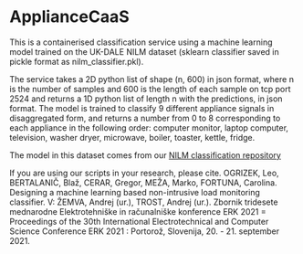 # ApplianceCaaS

This is a containerised classification service using a machine learning model trained on the UK-DALE NILM dataset (sklearn classifier saved in pickle format as nilm_classifier.pkl). 

The service takes a 2D python list of shape (n, 600) in json format, where n is the number of samples and 600 is the length of each sample on tcp port 2524 and returns a 1D python list of length n with the predictions, in json format. The model is trained to classify 9 different appliance signals in disaggregated form, and returns a number from 0 to 8 corresponding to each appliance in the following order: computer monitor, laptop computer, television, washer dryer, microwave, boiler, toaster, kettle, fridge.

The model in this dataset comes from our [NILM classification repository](https://github.com/sensorlab/ApplianceClassification)

If you are using our scripts in your research, please cite.
OGRIZEK, Leo, BERTALANIČ, Blaž, CERAR, Gregor, MEŽA, Marko, FORTUNA, Carolina. Designing a machine learning based non-intrusive load monitoring classifier. V: ŽEMVA, Andrej (ur.), TROST, Andrej (ur.). Zbornik tridesete mednarodne Elektrotehniške in računalniške konference ERK 2021 = Proceedings of the 30th International Electrotechnical and Computer Science Conference ERK 2021 : Portorož, Slovenija, 20. - 21. september 2021.
